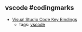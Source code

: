 vscode #codingmarks 
---
* [Visual Studio Code Key Bindings](https://code.visualstudio.com/docs/getstarted/keybindings)
    * tags: [vscode](../tags/vscode.md)
